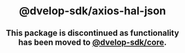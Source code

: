 <div align="center">
  <h1>@dvelop-sdk/axios-hal-json</h1>
  <h2>This package is discontinued as functionality has been moved to <a href="https://www.npmjs.com/package/@dvelop-sdk/core"><strong>@dvelop-sdk/core</strong></a>.</h2>
</div>